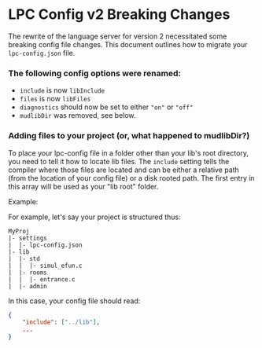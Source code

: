 # LPC Config v2 Breaking Changes

The rewrite of the language server for version 2 necessitated some breaking config file changes.
This document outlines how to migrate your `lpc-config.json` file.

### The following config options were renamed:

- `include` is now `libInclude` 
- `files` is now `libFiles` 
- `diagnostics` should now be set to either `"on"` or `"off"`
- `mudlibDir` was removed, see below.

### Adding files to your project (or, what happened to mudlibDir?)

To place your lpc-config file in a folder other than your lib's root directory, you need to tell it how to locate lib files.
The `include` setting tells the compiler where those files are located and can be either a relative path (from the location of your config file) or a 
disk rooted path. The first entry in this array will be used as your "lib root" folder.

Example:

For example, let's say your project is structured thus:

```
MyProj
|- settings
|  |- lpc-config.json
|- lib
|  |- std
|  |  |- simul_efun.c
|  |- rooms
|  |  |- entrance.c
|  |- admin
```

In this case, your config file should read:
```json
{
    "include": ["../lib"],
    ...
}
```